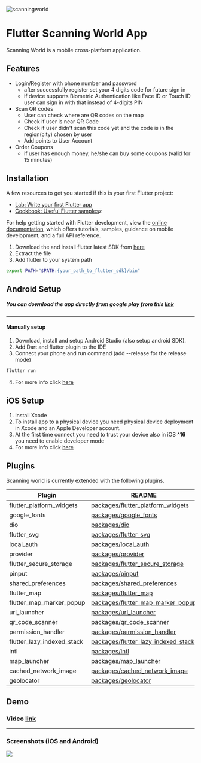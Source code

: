 ![scanningworld](https://i.imgur.com/WuBu4TY.png)

# Flutter Scanning World App

Scanning World is a mobile cross-platform application.

## Features

- Login/Register with phone number and password
    - after successfully register set your 4 digits code for future sign in
    - if device supports Biometric Authentication like Face ID or Touch ID user can sign in with
      that instead of 4-digits PIN
- Scan QR codes
    - User can check where are QR codes on the map
    - Check if user is near QR Code
    - Check if user didn't scan this code yet and the code is in the region(city) chosen by user
    - Add points to User Account
- Order Coupons
    - if user has enough money, he/she can buy some coupons (valid for 15 minutes)

## Installation

A few resources to get you started if this is your first Flutter project:

- [Lab: Write your first Flutter app](https://docs.flutter.dev/get-started/codelab)
- [Cookbook: Useful Flutter samples](https://docs.flutter.dev/cookbook)z

For help getting started with Flutter development, view the
[online documentation](https://docs.flutter.dev/), which offers tutorials, samples, guidance on
mobile development, and a full API reference.

1. Download the and install flutter latest SDK
   from [here](https://docs.flutter.dev/get-started/install)
2. Extract the file
3. Add flutter to your system path

```sh
export PATH="$PATH:{your_path_to_flutter_sdk}/bin"
```

## Android Setup

##### You can download the app directly from google play from this [link]()

---

#### Manually setup

1. Download, install and setup Android Studio (also setup android SDK).
2. Add Dart and flutter plugin to the IDE
3. Connect your phone and run command (add --release for the release mode)

```sh
flutter run
```

4. For more info click [here](https://docs.flutter.dev/get-started/install/macos#android-setup)

## iOS Setup

1. Install Xcode
2. To install app to a physical device you need physical device deployment in Xcode and an Apple
   Developer account.
3. At the first time connect you need to trust your device also in iOS **^16**  you need to enable
   developer mode
4. For more info
   click [here](https://docs.flutter.dev/get-started/install/macos#deploy-to-ios-devices)

## Plugins

Scanning world is currently extended with the following plugins.

| Plugin | README |
| ------ | ------ |
| flutter_platform_widgets | [packages/flutter_platform_widgets](https://pub.dev/packages/flutter_platform_widgets) |
| google_fonts | [packages/google_fonts](https://pub.dev/packages/google_fonts) |
| dio | [packages/dio](https://pub.dev/packages/dio) |
| flutter_svg | [packages/flutter_svg](https://pub.dev/packages/flutter_svg) |
| local_auth | [packages/local_auth](https://pub.dev/packages/local_auth)|
| provider | [packages/provider](https://pub.dev/packages/provider) |
| flutter_secure_storage | [packages/flutter_secure_storage](https://pub.dev/packages/flutter_secure_storage) |
| pinput | [packages/pinput](https://pub.dev/packages/pinput) |
| shared_preferences | [packages/shared_preferences](https://pub.dev/packages/shared_preferences) |
| flutter_map | [packages/flutter_map](https://pub.dev/packages/flutter_map) |
| flutter_map_marker_popup | [packages/flutter_map_marker_popup](https://pub.dev/packages/flutter_map_marker_popup) |
| url_launcher | [packages/url_launcher](https://pub.dev/packages/url_launcher) |
| qr_code_scanner | [packages/qr_code_scanner](https://pub.dev/packages/qr_code_scanner) |
| permission_handler | [packages/permission_handler](https://pub.dev/packages/permission_handler) |
| flutter_lazy_indexed_stack | [packages/flutter_lazy_indexed_stack](https://pub.dev/packages/flutter_lazy_indexed_stack) |
| intl | [packages/intl](https://pub.dev/packages/intl) |
| map_launcher | [packages/map_launcher](https://pub.dev/packages/map_launcher) |
| cached_network_image | [packages/cached_network_image](https://pub.dev/packages/cached_network_image) |
| geolocator | [packages/geolocator](https://pub.dev/packages/geolocator) |

## Demo

### Video [link]()
---

### Screenshots (iOS and Android)
![](https://res.cloudinary.com/dybborlve/image/upload/h_500/Simulator_Screen_Shot_-_iPhone_14_Pro_Max_-_2022-10-23_at_20.00_tlwbdz.png)



